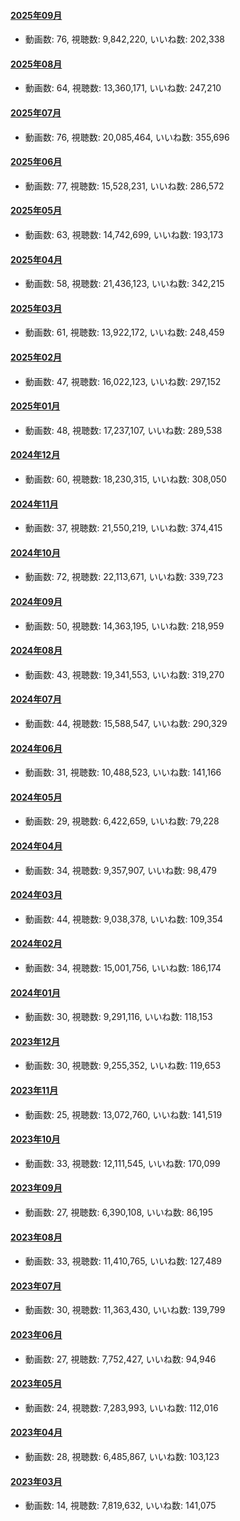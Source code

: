#### [2025年09月](videos/202509 "wikilink")

-   動画数: 76, 視聴数: 9,842,220, いいね数: 202,338

#### [2025年08月](videos/202508 "wikilink")

-   動画数: 64, 視聴数: 13,360,171, いいね数: 247,210

#### [2025年07月](videos/202507 "wikilink")

-   動画数: 76, 視聴数: 20,085,464, いいね数: 355,696

#### [2025年06月](videos/202506 "wikilink")

-   動画数: 77, 視聴数: 15,528,231, いいね数: 286,572

#### [2025年05月](videos/202505 "wikilink")

-   動画数: 63, 視聴数: 14,742,699, いいね数: 193,173

#### [2025年04月](videos/202504 "wikilink")

-   動画数: 58, 視聴数: 21,436,123, いいね数: 342,215

#### [2025年03月](videos/202503 "wikilink")

-   動画数: 61, 視聴数: 13,922,172, いいね数: 248,459

#### [2025年02月](videos/202502 "wikilink")

-   動画数: 47, 視聴数: 16,022,123, いいね数: 297,152

#### [2025年01月](videos/202501 "wikilink")

-   動画数: 48, 視聴数: 17,237,107, いいね数: 289,538

#### [2024年12月](videos/202412 "wikilink")

-   動画数: 60, 視聴数: 18,230,315, いいね数: 308,050

#### [2024年11月](videos/202411 "wikilink")

-   動画数: 37, 視聴数: 21,550,219, いいね数: 374,415

#### [2024年10月](videos/202410 "wikilink")

-   動画数: 72, 視聴数: 22,113,671, いいね数: 339,723

#### [2024年09月](videos/202409 "wikilink")

-   動画数: 50, 視聴数: 14,363,195, いいね数: 218,959

#### [2024年08月](videos/202408 "wikilink")

-   動画数: 43, 視聴数: 19,341,553, いいね数: 319,270

#### [2024年07月](videos/202407 "wikilink")

-   動画数: 44, 視聴数: 15,588,547, いいね数: 290,329

#### [2024年06月](videos/202406 "wikilink")

-   動画数: 31, 視聴数: 10,488,523, いいね数: 141,166

#### [2024年05月](videos/202405 "wikilink")

-   動画数: 29, 視聴数: 6,422,659, いいね数: 79,228

#### [2024年04月](videos/202404 "wikilink")

-   動画数: 34, 視聴数: 9,357,907, いいね数: 98,479

#### [2024年03月](videos/202403 "wikilink")

-   動画数: 44, 視聴数: 9,038,378, いいね数: 109,354

#### [2024年02月](videos/202402 "wikilink")

-   動画数: 34, 視聴数: 15,001,756, いいね数: 186,174

#### [2024年01月](videos/202401 "wikilink")

-   動画数: 30, 視聴数: 9,291,116, いいね数: 118,153

#### [2023年12月](videos/202312 "wikilink")

-   動画数: 30, 視聴数: 9,255,352, いいね数: 119,653

#### [2023年11月](videos/202311 "wikilink")

-   動画数: 25, 視聴数: 13,072,760, いいね数: 141,519

#### [2023年10月](videos/202310 "wikilink")

-   動画数: 33, 視聴数: 12,111,545, いいね数: 170,099

#### [2023年09月](videos/202309 "wikilink")

-   動画数: 27, 視聴数: 6,390,108, いいね数: 86,195

#### [2023年08月](videos/202308 "wikilink")

-   動画数: 33, 視聴数: 11,410,765, いいね数: 127,489

#### [2023年07月](videos/202307 "wikilink")

-   動画数: 30, 視聴数: 11,363,430, いいね数: 139,799

#### [2023年06月](videos/202306 "wikilink")

-   動画数: 27, 視聴数: 7,752,427, いいね数: 94,946

#### [2023年05月](videos/202305 "wikilink")

-   動画数: 24, 視聴数: 7,283,993, いいね数: 112,016

#### [2023年04月](videos/202304 "wikilink")

-   動画数: 28, 視聴数: 6,485,867, いいね数: 103,123

#### [2023年03月](videos/202303 "wikilink")

-   動画数: 14, 視聴数: 7,819,632, いいね数: 141,075

